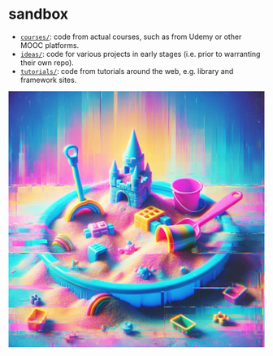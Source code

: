 # sandbox

- [`courses/`](./courses/): code from actual courses, such as from Udemy or other MOOC platforms.
- [`ideas/`](./ideas/): code for various projects in early stages (i.e. prior to warranting their own repo).
- [`tutorials/`](./tutorials/): code from tutorials around the web, e.g. library and framework sites.

![sandbox with toys](./sandbox.png)
